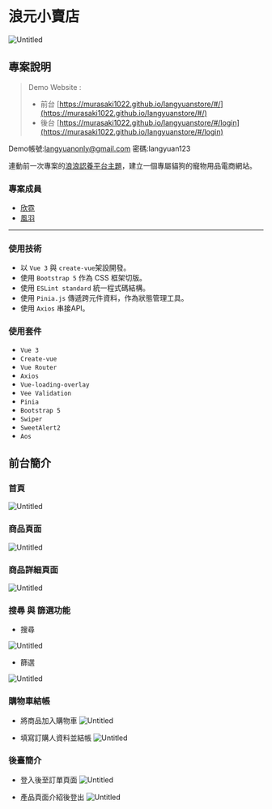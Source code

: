 # 浪元小賣店

![Untitled](https://i.imgur.com/mjctj2K.png)

## **專案說明**

> Demo Website :
> - 前台
> [https://murasaki1022.github.io/langyuanstore/#/](https://murasaki1022.github.io/langyuanstore/#/)
> - 後台
> [https://murasaki1022.github.io/langyuanstore/#/login](https://murasaki1022.github.io/langyuanstore/#/login)

Demo帳號:langyuanonly@gmail.com  密碼:langyuan123

連動前一次專案的[浪浪認養平台主題](https://github.com/tvxq5206/langyuan)，建立一個專屬貓狗的寵物用品電商網站。

### 專案成員

- [欣霓](https://github.com/tvxq5206)
- [風羽](https://github.com/murasaki1022)
---

### **使用技術**

- 以 `Vue 3` 與 `create-vue`架設開發。
- 使用 `Bootstrap 5` 作為 CSS 框架切版。
- 使用 `ESLint standard` 統一程式碼結構。
- 使用 `Pinia.js` 傳遞跨元件資料，作為狀態管理工具。
- 使用 `Axios` 串接API。

### **使用套件**

- `Vue 3`
- `Create-vue`
- `Vue Router`
- `Axios`
- `Vue-loading-overlay`
- `Vee Validation`
- `Pinia`
- `Bootstrap 5`
- `Swiper`
- `SweetAlert2`
- `Aos`

## **前台簡介**

### **首頁**

![Untitled](https://i.imgur.com/Q6psoPq.png)

### 商品頁面

![Untitled](https://i.imgur.com/o5vPoC3.png)

### **商品詳細頁面**

![Untitled](https://i.imgur.com/iKfcr3s.png)

### **搜尋 與 篩選功能**

- 搜尋

![Untitled](https://i.imgur.com/nb9isK0.gif)

- 篩選

![Untitled](https://i.imgur.com/AlCHUmK.gif)

### **購物車結帳**

- 將商品加入購物車
![Untitled](https://i.imgur.com/21v4NNL.gif)

- 填寫訂購人資料並結帳
![Untitled](https://i.imgur.com/cM8d0bP.gif)

### **後臺簡介**

- 登入後至訂單頁面
![Untitled](https://i.imgur.com/PPQ1oVr.gif)

- 產品頁面介紹後登出
![Untitled](https://i.imgur.com/MVDCJA8.gif)

###
